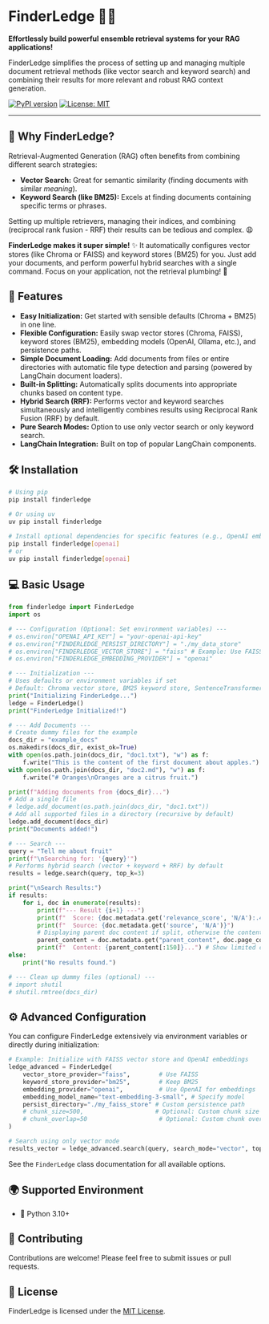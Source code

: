 # FinderLedge 🧭✨

**Effortlessly build powerful ensemble retrieval systems for your RAG applications!**

FinderLedge simplifies the process of setting up and managing multiple document retrieval methods (like vector search and keyword search) and combining their results for more relevant and robust RAG context generation.

[![PyPI version](https://badge.fury.io/py/finderledge.svg)](https://badge.fury.io/py/finderledge)
[![License: MIT](https://img.shields.io/badge/License-MIT-yellow.svg)](https://opensource.org/licenses/MIT)

---

## 🤔 Why FinderLedge?

Retrieval-Augmented Generation (RAG) often benefits from combining different search strategies:

*   **Vector Search:** Great for semantic similarity (finding documents with similar *meaning*).
*   **Keyword Search (like BM25):** Excels at finding documents containing specific terms or phrases.

Setting up multiple retrievers, managing their indices, and combining (reciprocal rank fusion - RRF) their results can be tedious and complex. 😩

**FinderLedge makes it super simple!** ✨ It automatically configures vector stores (like Chroma or FAISS) and keyword stores (BM25) for you. Just add your documents, and perform powerful hybrid searches with a single command. Focus on your application, not the retrieval plumbing! 🚀

## 🚀 Features

*   **Easy Initialization:** Get started with sensible defaults (Chroma + BM25) in one line.
*   **Flexible Configuration:** Easily swap vector stores (Chroma, FAISS), keyword stores (BM25), embedding models (OpenAI, Ollama, etc.), and persistence paths.
*   **Simple Document Loading:** Add documents from files or entire directories with automatic file type detection and parsing (powered by LangChain document loaders).
*   **Built-in Splitting:** Automatically splits documents into appropriate chunks based on content type.
*   **Hybrid Search (RRF):** Performs vector and keyword searches simultaneously and intelligently combines results using Reciprocal Rank Fusion (RRF) by default.
*   **Pure Search Modes:** Option to use only vector search or only keyword search.
*   **LangChain Integration:** Built on top of popular LangChain components.

## 🛠️ Installation

```bash
# Using pip
pip install finderledge

# Or using uv
uv pip install finderledge

# Install optional dependencies for specific features (e.g., OpenAI embeddings)
pip install finderledge[openai]
# or
uv pip install finderledge[openai]
```

## 💻 Basic Usage

```python
from finderledge import FinderLedge
import os

# --- Configuration (Optional: Set environment variables) ---
# os.environ["OPENAI_API_KEY"] = "your-openai-api-key"
# os.environ["FINDERLEDGE_PERSIST_DIRECTORY"] = "./my_data_store"
# os.environ["FINDERLEDGE_VECTOR_STORE"] = "faiss" # Example: Use FAISS instead of Chroma
# os.environ["FINDERLEDGE_EMBEDDING_PROVIDER"] = "openai"

# --- Initialization ---
# Uses defaults or environment variables if set
# Default: Chroma vector store, BM25 keyword store, SentenceTransformer embeddings
print("Initializing FinderLedge...")
ledge = FinderLedge()
print("FinderLedge Initialized!")

# --- Add Documents --- 
# Create dummy files for the example
docs_dir = "example_docs"
os.makedirs(docs_dir, exist_ok=True)
with open(os.path.join(docs_dir, "doc1.txt"), "w") as f:
    f.write("This is the content of the first document about apples.")
with open(os.path.join(docs_dir, "doc2.md"), "w") as f:
    f.write("# Oranges\nOranges are a citrus fruit.")

print(f"Adding documents from {docs_dir}...")
# Add a single file
# ledge.add_document(os.path.join(docs_dir, "doc1.txt")) 
# Add all supported files in a directory (recursive by default)
ledge.add_document(docs_dir)
print("Documents added!")

# --- Search --- 
query = "Tell me about fruit"
print(f"\nSearching for: '{query}'")
# Performs hybrid search (vector + keyword + RRF) by default
results = ledge.search(query, top_k=3)

print("\nSearch Results:")
if results:
    for i, doc in enumerate(results):
        print(f"--- Result {i+1} ---")
        print(f"  Score: {doc.metadata.get('relevance_score', 'N/A'):.4f}") # RRF Score
        print(f"  Source: {doc.metadata.get('source', 'N/A')}")
        # Displaying parent doc content if split, otherwise the content itself
        parent_content = doc.metadata.get("parent_content", doc.page_content) 
        print(f"  Content: {parent_content[:150]}...") # Show limited content
else:
    print("No results found.")

# --- Clean up dummy files (optional) ---
# import shutil
# shutil.rmtree(docs_dir)

```

## ⚙️ Advanced Configuration

You can configure FinderLedge extensively via environment variables or directly during initialization:

```python
# Example: Initialize with FAISS vector store and OpenAI embeddings
ledge_advanced = FinderLedge(
    vector_store_provider="faiss",        # Use FAISS
    keyword_store_provider="bm25",        # Keep BM25
    embedding_provider="openai",          # Use OpenAI for embeddings
    embedding_model_name="text-embedding-3-small", # Specify model
    persist_directory="./my_faiss_store" # Custom persistence path
    # chunk_size=500,                    # Optional: Custom chunk size
    # chunk_overlap=50                    # Optional: Custom chunk overlap
)

# Search using only vector mode
results_vector = ledge_advanced.search(query, search_mode="vector", top_k=2)
```

See the `FinderLedge` class documentation for all available options.

## 🌍 Supported Environment

*   🐍 Python 3.10+

## 🙏 Contributing

Contributions are welcome! Please feel free to submit issues or pull requests.

## 📜 License

FinderLedge is licensed under the [MIT License](LICENSE).
